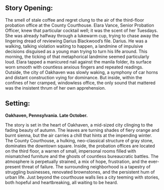 ## Story Opening:

The smell of stale coffee and regret clung to the air of the third-floor probation office at the County Courthouse. Elara Vance, Senior Probation Officer, knew that particular cocktail well; it was the scent of her Tuesdays. She was already halfway through a lukewarm cup, trying to chase away the lingering dread of reviewing Darius Blackwood’s file. Darius. He was a walking, talking violation waiting to happen, a landmine of impulsive decisions disguised as a young man trying to turn his life around. This morning, the ticking of that metaphorical landmine seemed particularly loud. Elara tapped a manicured nail against the manila folder, its surface worn smooth with countless anxious fingers and repeated readings. Outside, the city of Oakhaven was slowly waking, a symphony of car horns and distant construction vying for dominance. But inside, within the confines of her cramped, windowless office, the only sound that mattered was the insistent thrum of her own apprehension.

## Setting:

**Oakhaven, Pennsylvania. Late October.**

The story is set in the heart of Oakhaven, a mid-sized city clinging to the fading beauty of autumn. The leaves are turning shades of fiery orange and burnt sienna, but the air carries a chill that hints at the impending winter. The County Courthouse, a hulking, neo-classical structure of gray stone, dominates the downtown square. Inside, the probation offices are located on the third floor, a warren of small, impersonal rooms filled with mismatched furniture and the ghosts of countless bureaucratic battles. The atmosphere is perpetually strained, a mix of hope, frustration, and the ever-present threat of failure. The surrounding neighborhood is a tapestry of struggling businesses, renovated brownstones, and the persistent hum of urban life. Just beyond the courthouse walls lies a city teeming with stories, both hopeful and heartbreaking, all waiting to be heard.
